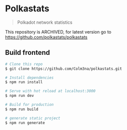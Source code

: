 # Polkastats

> Polkadot network statistics

This repository is ARCHIVED, for latest version go to https://github.com/polkastats/polkastats

## Build frontend

``` bash
# Clone this repo
$ git clone https://github.com/Colm3na/polkastats.git

# Install dependencies
$ npm run install

# Serve with hot reload at localhost:3000
$ npm run dev

# Build for production
$ npm run build

# generate static project
$ npm run generate
```

